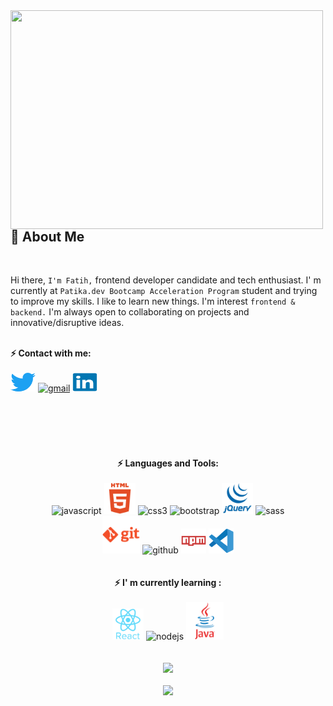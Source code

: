 
  <img align="left" width="500" height="350" src="https://user-images.githubusercontent.com/47625725/149567020-a4c6bbbb-0c6e-4ebd-97f7-3f760462a57d.gif">



<h2> 🚀 About Me </h2>
<br>

Hi there, `I'm Fatih,` frontend developer candidate and tech enthusiast. I' m currently at `Patika.dev Bootcamp Acceleration Program` student and trying to improve my skills. 
I like to learn new things. I'm interest `frontend & backend.` I'm always open to collaborating on projects and innovative/disruptive ideas.

<div>
  <br>
  <b>⚡️ Contact with me:</b>
  <br>
  <br>
  <a href="https://twitter.com/fatih_bas"><img src="https://github.com/devicons/devicon/blob/v2.14.0/icons/twitter/twitter-original.svg" alt="twitter"  width="40" height="30"></a>
  <a href="mailto:fatihbas1@gmail.com"><img src="https://seeklogo.com/images/G/gmail-new-2020-logo-32DBE11BB4-seeklogo.com.png" alt="gmail" width="40" height="30"></a>
  <a href="https://www.linkedin.com/in/fatih-bas"><img src="https://github.com/devicons/devicon/blob/v2.14.0/icons/linkedin/linkedin-original.svg" alt="linkedin" width="40" height="30"></a>
</div>
<br>
<br>
<br>
<br>
<br>


<div align="center"> <br>
  <b> ⚡️ Languages and Tools:</b> <br>
  <br>
  <img src="https://cdn.jsdelivr.net/gh/devicons/devicon/icons/javascript/javascript-original.svg" alt="javascript" width=40" height="40"/>
  <img src="https://github.com/devicons/devicon/blob/v2.14.0/icons/html5/html5-plain-wordmark.svg" alt="html5" width="50" height="50">
  <img src="https://cdn.jsdelivr.net/gh/devicons/devicon/icons/css3/css3-plain.svg" alt="css3" width="40" height="40"/>
  <img src="https://cdn.jsdelivr.net/gh/devicons/devicon/icons/bootstrap/bootstrap-original.svg" alt="bootstrap" width="40" height="40"/>
  <img src="https://github.com/devicons/devicon/blob/v2.14.0/icons/jquery/jquery-plain-wordmark.svg" alt="jquery" width="50" height="50"/>
  <img src="https://cdn.jsdelivr.net/gh/devicons/devicon/icons/sass/sass-original.svg" alt="sass" width="50" height="50"/><br>
  <img src="https://github.com/devicons/devicon/blob/v2.14.0/icons/git/git-plain-wordmark.svg" alt="git" width="60" height="60"/>
  <img src="https://cdn.jsdelivr.net/gh/devicons/devicon/icons/github/github-original.svg" alt="github" width="40" height="40"/>
  <img src="https://github.com/devicons/devicon/blob/v2.14.0/icons/npm/npm-original-wordmark.svg" alt="npmjs"  width="40" height="40">  
  <img src="https://github.com/devicons/devicon/blob/v2.14.0/icons/vscode/vscode-original.svg" alt="VS Code"  width="40" height="40">
  
</div>
<br>
<br>

 <div align="center"><strong>⚡️ I' m currently learning : </strong>
  <br>
  <br>
   <img src="https://raw.githubusercontent.com/devicons/devicon/master/icons/react/react-original-wordmark.svg" alt="reactjs" width="50" height="50"/>
   <img src="https://cdn.jsdelivr.net/gh/devicons/devicon/icons/nodejs/nodejs-original.svg" alt="nodejs" width="50" height="50"/>
   <img src="https://github.com/devicons/devicon/blob/v2.14.0/icons/java/java-original-wordmark.svg" alt="java" width="60" height="60"/>                                         </div>
                                                                                                                                      
<br>
<br>

                                                                                                                                
<div align = "center">
  <img src="https://github-readme-stats.vercel.app/api?username=fatih-bas&show_icons=true&hide=contribs,prs&cache_seconds=86400&theme=dracula">
  <br><br>
  <img align src="https://api.visitorbadge.io/api/visitors?path=fatih-bas&label=visitors&labelColor=%23697689&countColor=%23ff8a65&style=plastic">
</div>






